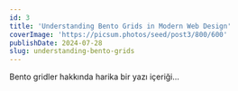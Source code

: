 ```yaml
---
id: 3
title: 'Understanding Bento Grids in Modern Web Design'
coverImage: 'https://picsum.photos/seed/post3/800/600'
publishDate: 2024-07-28
slug: understanding-bento-grids
---
```


Bento gridler hakkında harika bir yazı içeriği... 